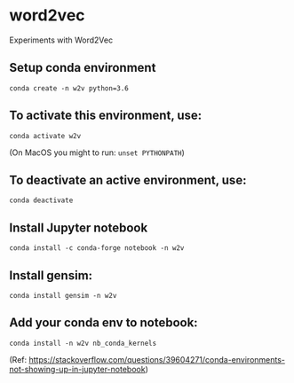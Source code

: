 # word2vec
Experiments with Word2Vec


## Setup conda environment

`conda create -n w2v python=3.6`

## To activate this environment, use:

`conda activate w2v`

(On MacOS you might to run: `unset PYTHONPATH`)

## To deactivate an active environment, use:

`conda deactivate`

## Install Jupyter notebook

`conda install -c conda-forge notebook -n w2v`

## Install gensim:

`conda install gensim -n w2v`

## Add your conda env to notebook:

`conda install -n w2v nb_conda_kernels`

(Ref: https://stackoverflow.com/questions/39604271/conda-environments-not-showing-up-in-jupyter-notebook)

